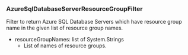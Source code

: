 ### AzureSqlDatabaseServerResourceGroupFilter
Filter to return Azure SQL Database Servers which have resource group name in the given list of resource group names.

- resourceGroupNames: list of System.Strings
  - List of names of resource groups.

